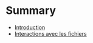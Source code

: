# Summary

* [Introduction](README.md)
* [Interactions avec les fichiers](chapters/01-interactions-fichiers.md)

